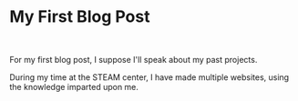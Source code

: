 <h1 Style= text-align: center; >My First Blog Post</h1>

<br>

<p>For my first blog post, I suppose I'll speak about my past projects.

During my time at the STEAM center, I have made multiple websites, using the knowledge imparted upon me.</p>

